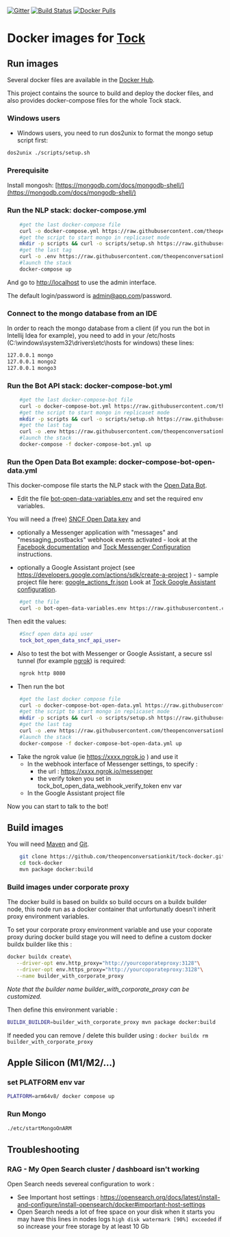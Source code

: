 [![Gitter](https://badges.gitter.im/tockchat/Lobby.svg)](https://gitter.im/tockchat/Lobby?utm_source=badge&utm_medium=badge&utm_campaign=pr-badge&utm_content=body_badge)
[![Build Status](https://app.travis-ci.com/theopenconversationkit/tock-docker.png)](https://app.travis-ci.com/theopenconversationkit/tock-docker)
[![Docker Pulls](https://img.shields.io/docker/pulls/tock/nlp_api.svg)](https://hub.docker.com/u/tock/)

# Docker images for [Tock](https://github.com/theopenconversationkit/tock)

## Run images

Several docker files are available in the [Docker Hub](https://hub.docker.com/r/tock/).

This project contains the source to build and deploy the docker files, and also provides docker-compose files for the whole Tock stack.


### Windows users

- Windows users, you need to run dos2unix to format the mongo setup script first:

```sh
dos2unix ./scripts/setup.sh
```

### Prerequisite

Install mongosh: [https://mongodb.com/docs/mongodb-shell/](https://mongodb.com/docs/mongodb-shell/)

### Run the NLP stack: docker-compose.yml

```sh 
    #get the last docker-compose file
    curl -o docker-compose.yml https://raw.githubusercontent.com/theopenconversationkit/tock-docker/master/docker-compose.yml
    #get the script to start mongo in replicaset mode
    mkdir -p scripts && curl -o scripts/setup.sh https://raw.githubusercontent.com/theopenconversationkit/tock-docker/master/scripts/setup.sh && chmod +x scripts/setup.sh
    #get the last tag
    curl -o .env https://raw.githubusercontent.com/theopenconversationkit/tock-docker/master/.env
    #launch the stack
    docker-compose up
``` 

And go to [http://localhost](http://localhost) to use the admin interface.

The default login/password is admin@app.com/password.

### Connect to the mongo database from an IDE

In order to reach the mongo database from a client 
(if you run the bot in Intellij Idea for example), you need to add in your /etc/hosts
 (C:\windows\system32\drivers\etc\hosts for windows) these lines:
 
```sh
127.0.0.1 mongo
127.0.0.1 mongo2
127.0.0.1 mongo3
``` 

### Run the Bot API stack: docker-compose-bot.yml

```sh 
    #get the last docker-compose-bot file
    curl -o docker-compose-bot.yml https://raw.githubusercontent.com/theopenconversationkit/tock-docker/master/docker-compose-bot.yml
    #get the script to start mongo in replicaset mode
    mkdir -p scripts && curl -o scripts/setup.sh https://raw.githubusercontent.com/theopenconversationkit/tock-docker/master/scripts/setup.sh && chmod +x scripts/setup.sh
    #get the last tag
    curl -o .env https://raw.githubusercontent.com/theopenconversationkit/tock-docker/master/.env
    #launch the stack
    docker-compose -f docker-compose-bot.yml up
``` 
### Run the Open Data Bot example: docker-compose-bot-open-data.yml

This docker-compose file starts the NLP stack with the [Open Data Bot](https://github.com/theopenconversationkit/tock-bot-open-data).

 

* Edit the file [bot-open-data-variables.env](https://github.com/theopenconversationkit/tock-docker/blob/master/bot-open-data-variables.env) and set the required env variables.
 
You will need a (free) [SNCF Open Data key](https://data.sncf.com/) and
 
   * optionally a Messenger application with "messages" and "messaging_postbacks" webhook events activated - look at the [Facebook documentation](https://developers.facebook.com/docs/messenger-platform/guides/quick-start) 
   and [Tock Messenger Configuration](https://github.com/theopenconversationkit/tock/tree/master/bot/connector-messenger) instructions. 

   * optionally a Google Assistant project (see https://developers.google.com/actions/sdk/create-a-project ) - sample project file here: [google_actions_fr.json](https://raw.githubusercontent.com/theopenconversationkit/tock-bot-open-data/master/src/main/resources/google_actions_fr.json)
   Look at [Tock Google Assistant configuration](https://github.com/theopenconversationkit/tock/tree/master/bot/connector-ga).
 

```sh 
    #get the file
    curl -o bot-open-data-variables.env https://raw.githubusercontent.com/theopenconversationkit/tock-docker/master/bot-open-data-variables.env
``` 

Then edit the values:


```sh 
    #Sncf open data api user
    tock_bot_open_data_sncf_api_user=
``` 

* Also to test the bot with Messenger or Google Assistant, a secure ssl tunnel (for example [ngrok](https://ngrok.com/)) is required:

```sh 
    ngrok http 8080
``` 

* Then run the bot

```sh 
    #get the last docker compose file
    curl -o docker-compose-bot-open-data.yml https://raw.githubusercontent.com/theopenconversationkit/tock-docker/master/docker-compose-bot-open-data.yml
    #get the script to start mongo in replicaset mode
    mkdir -p scripts && curl -o scripts/setup.sh https://raw.githubusercontent.com/theopenconversationkit/tock-docker/master/scripts/setup.sh && chmod +x scripts/setup.sh
    #get the last tag
    curl -o .env https://raw.githubusercontent.com/theopenconversationkit/tock-docker/master/.env
    #launch the stack
    docker-compose -f docker-compose-bot-open-data.yml up
``` 

* Take the ngrok value (ie  https://xxxx.ngrok.io ) and use it 
   * In the webhook interface of Messenger settings, to specify :
        * the url : https://xxxx.ngrok.io/messenger
        * the verify token you set in tock_bot_open_data_webhook_verify_token env var
   * In the Google Assistant project file      

Now you can start to talk to the bot!

## Build images

You will need [Maven](https://maven.apache.org/) and [Git](https://git-scm.com/).

```sh 
    git clone https://github.com/theopenconversationkit/tock-docker.git
    cd tock-docker
    mvn package docker:build
```    

### Build images under corporate proxy

The docker build is based on buildx so build occurs on a buildx builder node, this node run as a docker container that unfortunatly doesn't inherit proxy environment variables.

To set your corporate proxy environment variable and use your coporate proxy during docker build stage you will need to define a custom docker buildx builder like this :
```sh
docker buildx create\
   --driver-opt env.http_proxy="http://yourcoporateproxy:3128"\
   --driver-opt env.https_proxy="http://yourcoporateproxy:3128"\
   --name builder_with_corporate_proxy
```

*Note that the builder name builder_with_corporate_proxy can be customized.*

Then define this environment variable :
```sh
BUILDX_BUILDER=builder_with_corporate_proxy mvn package docker:build
```

If needed you can remove / delete this builder using : `docker buildx rm builder_with_corporate_proxy`

## Apple Silicon (M1/M2/...)

### set PLATFORM env var

```sh 
PLATFORM=arm64v8/ docker compose up
```

### Run Mongo

```sh 
./etc/startMongoOnARM    
```

## Troubleshooting

### RAG - My Open Search cluster / dashboard isn't working

Open Search needs severeal configuration to work :
*  See Important host settings : https://opensearch.org/docs/latest/install-and-configure/install-opensearch/docker#important-host-settings
*  Open Search needs a lot of free space on your disk when it starts you may have this lines in nodes logs `high disk watermark [90%] exceeded` if so increase your free storage by at least 10 Gb
